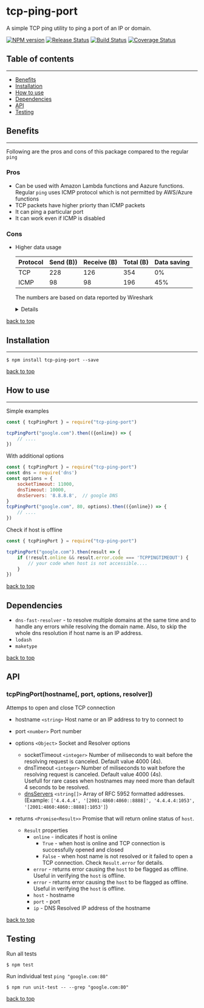 # tcp-ping-port
A simple TCP ping utility to ping a port of an IP or domain. 

[![NPM version](https://img.shields.io/npm/v/tcp-ping-port.svg)](https://www.npmjs.com/package/tcp-ping-port)
[![Release Status](https://github.com/boseca/tcp-ping-port/workflows/npm%20release/badge.svg)](https://github.com/boseca/tcp-ping-port/releases)
[![Build Status](https://github.com/boseca/tcp-ping-port/workflows/build/badge.svg)](https://github.com/boseca/tcp-ping-port/actions?query=workflow%3Abuild)
[![Coverage Status](https://coveralls.io/repos/github/boseca/tcp-ping-port/badge.svg?branch=main)](https://coveralls.io/github/boseca/tcp-ping-port?branch=main)


## Table of contents
---
- [Benefits](#Benefits)
- [Installation](#installation)
- [How to use](#how-to-use)
- [Dependencies](#dependencies)
- [API](#api)
- [Testing](#testing)


## Benefits
---
Following are the pros and cons of this package compared to the regular `ping`

### Pros
- Can be used with Amazon Lambda functions and Aazure functions.  
    Regular `ping` uses ICMP protocol which is not permitted by AWS/Azure functions
- TCP packets have higher priorty than ICMP packets
- It can ping a particular port
- It can work even if ICMP is disabled

### Cons
- Higher data usage

    | Protocol | Send (B)) | Receive (B) | Total (B) | Data saving |
    | -------- | --------- | ------------ | ---------- | ----------- |
    | TCP | 228 | 126 | 354 | 0% |
    | ICMP | 98 | 98 | 196 | 45% |


    The numbers are based on data reported by Wireshark
    <details>
    <p>

    #### TCP Ping

    | No. | Time | Source | Destination | Protocol | Length | Info |
    | --- | ---- | ------ | ----------- | -------- | ------ | ---- |    
    | 1 | 0.000000 | x.x.x.x         | y.y.y.y           | DNS | 70 | Standard query 0xfe55 A google.com |
    | 2 | 0.000393 | y.y.y.y         | x.x.x.x           | DNS | 86 | Standard query response 0xfe55 A google.com A 172.217.165.14 |
    | | | | | | | |    
    | 3 | 0.001364 | x.x.x.x         | 172.217.165.14    | TCP | 66 | 49985 → 80 [SYN] Seq=0 Win=64240 Len=0 MSS=1460 WS=256 SACK_PERM=1 |
    | 4 | 0.012339 | 172.217.165.14  | x.x.x.x           | TCP | 66 | 80 → 49985 [SYN, ACK] Seq=0 Ack=1 Win=65535 Len=0 MSS=1430 SACK_PERM=1 WS=256 |
    | 5 | 0.012412 | x.x.x.x         | 172.217.165.14    | TCP | 54 | 49985 → 80 [ACK] Seq=1 Ack=1 Win=262912 Len=0 |
    | 6 | 0.013110 | x.x.x.x         | 172.217.165.14    | TCP | 54 | 49985 → 80 [FIN, ACK] Seq=1 Ack=1 Win=262912 Len=0 |
    | 7 | 0.024927 | 172.217.165.14  | x.x.x.x           | TCP | 60 | 80 → 49985 [FIN, ACK] Seq=1 Ack=2 Win=65536 Len=0 |
    | 8 | 0.024987 | x.x.x.x         | 172.217.165.14    | TCP | 54 | 49985 → 80 [ACK] Seq=2 Ack=2 Win=262912 Len=0 |



    #### ICMP ping
    | No. | Time | Source | Destination | Protocol | Length | Info |
    | --- | ---- | ------ | ----------- | -------- | ------ | ---- |    
    | 1 | 0.000000 | x.x.x.x        | y.y.y.y       | DNS   | 70 | Standard query 0xff9e A google.com|
    | 2 | 0.003286 | y.y.y.y        | x.x.x.x       | DNS   | 86 | Standard query response 0xff9e A google.com A 172.217.165.14|
    | 3 | 0.040291 | x.x.x.x        | 172.217.165.14| ICMP  | 98 | Echo (ping) request  id=0x0279, seq=1/256, ttl=128 (reply in 6)|
    | 4 | 0.064258 | 172.217.165.14 | x.x.x.x       | ICMP  | 98 | Echo (ping) reply    id=0x0279, seq=1/256, ttl=112 (request in 5)|

    > NOTE: The first 2 DNS resolution calls are same in both cases for IPv4 and are not included in the total data usagage. 

    </p>
    </details> 


[back to top](#table-of-contents)


## Installation
---
```
$ npm install tcp-ping-port --save
```
[back to top](#table-of-contents)


## How to use
---

Simple examples
```js
const { tcpPingPort } = require("tcp-ping-port")

tcpPingPort("google.com").then(({online}) => {
    // ....
})
```

With additional options
```js
const { tcpPingPort } = require("tcp-ping-port")
const dns = require('dns')
const options = { 
    socketTimeout: 11000, 
    dnsTimeout: 10000,
    dnsServers: '8.8.8.8',  // google DNS
}
tcpPingPort("google.com", 80, options).then(({online}) => {
    // ....
})
```

Check if host is offline
```js
const { tcpPingPort } = require("tcp-ping-port")

tcpPingPort("google.com").then(result => {
    if (!result.online && result.error.code === 'TCPPINGTIMEOUT') {
        // your code when host is not accessible....
    }
})
```



[back to top](#table-of-contents)

## Dependencies 
* `dns-fast-resolver` - to resolve multiple domains at the same time and to handle any errors while resolving the domain name. Also, to skip the whole dns resolution if host name is an IP address.  
* `lodash`  
* `maketype`

[back to top](#table-of-contents)

## API
### tcpPingPort(hostname[, port, options, resolver])   
Attemps to open and close TCP connection

* hostname `<string>` Host name or an IP address to try to connect to
* port `<number>` Port number
* options `<Object>` Socket and Resolver options
    - socketTimeout `<integer>` Number of miliseconds to wait before the resolving request is canceled. Default value 4000 (4s).
    - dnsTimeout `<integer>` Number of miliseconds to wait before the resolving request is canceled. Default value 4000 (4s).  
      Usefull for rare cases when hostnames may need more than default 4 seconds to be resolved.
    - [dnsServers](https://nodejs.org/api/dns.html#dns_dns_setservers_servers) `<string[]>` Array of RFC 5952 formatted addresses. (Example: `['4.4.4.4', '[2001:4860:4860::8888]', '4.4.4.4:1053', '[2001:4860:4860::8888]:1053']`)
 
* returns `<Promise<Result>>` Promise that will return online status of `host`.
    - `Result` properties
        - `online`  - indicates if host is online
            - `True`    - when host is online and TCP connection is successfully opened and closed
            - `False`   - when host name is not resolved or it failed to open a TCP connection. Check `Result.error` for details.
        - `error`   - returns error causing the `host` to be flagged as offline. Useful in verifying the `host` is offline.
        - `error`   - returns error causing the `host` to be flagged as offline. Useful in verifying the `host` is offline.
        - `host`    - hostname 
        - `port`    - port
        - `ip`      - DNS Resolved IP address of the hostname


[back to top](#table-of-contents)


## Testing
Run all tests
```
$ npm test
```

Run individual test `ping "google.com:80"`
```
$ npm run unit-test -- --grep "google.com:80"
```

[back to top](#table-of-contents)
